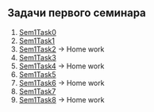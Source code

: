 ## Задачи первого семинара

1. [Sem1Task0](/Lessons_C_sharp/seminars/001/Sem1Task0/Program.cs)
2. [Sem1Task1](/Lessons_C_sharp/seminars/001/Sem1Task1/Program.cs)
3. [Sem1Task2](/Lessons_C_sharp/seminars/001/Sem1Task2/Program.cs) -> Home work
4. [Sem1Task3](/Lessons_C_sharp/seminars/001/Sem1Task3/Program.cs)
5. [Sem1Task4](/Lessons_C_sharp/seminars/001/Sem1Task4/Program.cs) -> Home work
6. [Sem1Task5](/Lessons_C_sharp/seminars/001/Sem1Task5/Program.cs) 
7. [Sem1Task6](/Lessons_C_sharp/seminars/001/Sem1Task6/Program.cs) -> Home work
8. [Sem1Task7](/Lessons_C_sharp/seminars/001/Sem1Task7/Program.cs)
9. [Sem1Task8](/Lessons_C_sharp/seminars/001/Sem1Task8/Program.cs) -> Home work


